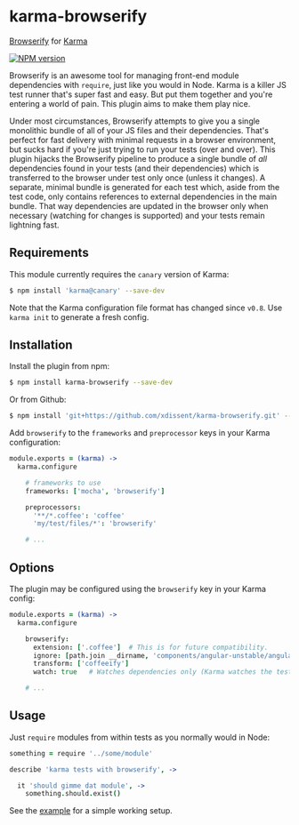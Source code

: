 karma-browserify
================

[Browserify](http://browserify.org) for [Karma](http://karma-runner.github.io)

[![NPM version](https://badge.fury.io/js/karma-browserify.png)](http://badge.fury.io/js/karma-browserify)

Browserify is an awesome tool for managing front-end module dependencies with
`require`, just like you would in Node. Karma is a killer JS test runner that's 
super fast and easy. But put them together and you're entering a world of pain.
This plugin aims to make them play nice.

Under most circumstances, Browserify attempts to give you a single monolithic
bundle of all of your JS files and their dependencies. That's perfect for fast
delivery with minimal requests in a browser environment, but sucks hard if 
you're just trying to run your tests (over and over). This plugin hijacks the
Browserify pipeline to produce a single bundle of *all* dependencies found in
your tests (and their dependencies) which is transferred to the browser under
test only once (unless it changes). A separate, minimal bundle is generated for
each test which, aside from the test code, only contains references to 
external dependencies in the main bundle. That way dependencies are updated in 
the browser only when necessary (watching for changes is supported) and your 
tests remain lightning fast.


Requirements
------------

This module currently requires the `canary` version of Karma:

```sh
$ npm install 'karma@canary' --save-dev
```

Note that the Karma configuration file format has changed since `v0.8`. Use 
`karma init` to generate a fresh config.


Installation
------------

Install the plugin from npm:

```sh
$ npm install karma-browserify --save-dev
```

Or from Github:

```sh
$ npm install 'git+https://github.com/xdissent/karma-browserify.git' --save-dev
```

Add `browserify` to the `frameworks` and `preprocessor` keys in your 
Karma configuration:

```coffee
module.exports = (karma) ->
  karma.configure

    # frameworks to use
    frameworks: ['mocha', 'browserify']

    preprocessors:
      '**/*.coffee': 'coffee'
      'my/test/files/*': 'browserify'

    # ...
```


Options
-------

The plugin may be configured using the `browserify` key in your Karma config:

```coffee
module.exports = (karma) ->
  karma.configure

    browserify: 
      extension: ['.coffee']  # This is for future compatibility.
      ignore: [path.join __dirname, 'components/angular-unstable/angular.js']
      transform: ['coffeeify']
      watch: true   # Watches dependencies only (Karma watches the tests)

    # ...
```


Usage
-----

Just `require` modules from within tests as you normally would in Node:

```coffee
something = require '../some/module'

describe 'karma tests with browserify', ->

  it 'should gimme dat module', ->
    something.should.exist()
```

See the [example](https://github.com/xdissent/karma-browserify/tree/master/example)
for a simple working setup.
